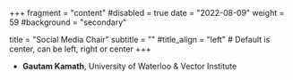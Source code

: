 +++
fragment = "content"
#disabled = true
date = "2022-08-09"
weight = 59
#background = "secondary"

title = "Social Media Chair"
subtitle = ""
#title_align = "left" # Default is center, can be left,  right or center
+++

- **Gautam Kamath**, University of Waterloo & Vector Institute
